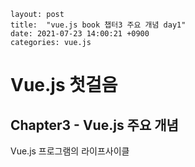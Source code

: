 ```
layout: post
title:  "vue.js book 챕터3 주요 개념 day1"
date: 2021-07-23 14:00:21 +0900
categories: vue.js
```

# Vue.js 첫걸음



## Chapter3 - Vue.js 주요 개념

Vue.js 프로그램의 라이프사이클 


